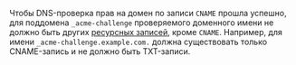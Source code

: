 Чтобы DNS-проверка прав на домен по записи `CNAME` прошла успешно, для поддомена `_acme-challenge` проверяемого доменного имени не должно быть других [ресурсных записей](../../dns/concepts/resource-record.md), кроме `CNAME`. Например, для имени `_acme-challenge.example.com.` должна существовать только CNAME-запись и не должно быть TXT-записи.